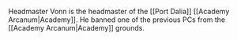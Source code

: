 Headmaster Vonn is the headmaster of the [[Port Dalia]] [[Academy Arcanum|Academy]]. He banned one of the previous PCs from the [[Academy Arcanum|Academy]] grounds. 